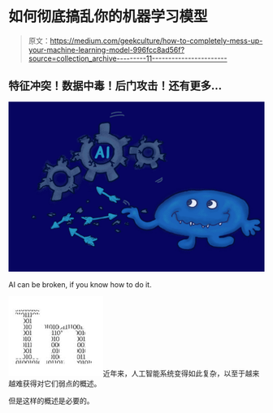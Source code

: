 # 如何彻底搞乱你的机器学习模型

> 原文：<https://medium.com/geekculture/how-to-completely-mess-up-your-machine-learning-model-996fcc8ad56f?source=collection_archive---------11----------------------->

## 特征冲突！数据中毒！后门攻击！还有更多…

![](img/ca1ba10a4a3e1bc21cb0fca310f44b7d.png)

AI can be broken, if you know how to do it.

![In](img/e66096fe7ebf7049a2b374f5ffe43553.png)近年来，人工智能系统变得如此复杂，以至于越来越难获得对它们弱点的概述。

但是这样的概述是必要的。